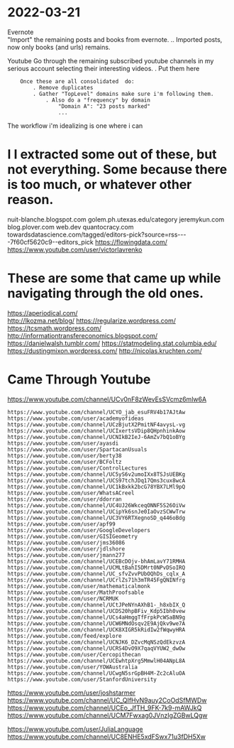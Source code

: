 # 2022-03-21


Evernote        
        "Import" the remaining posts and books from evernote.
            .. Imported posts, now only books (and urls) remains.

Youtube
        Go through the remaining subscribed youtube channels in my serious account selecting their interesting videos.
            . Put them here
    
        Once these are all consolidated  do:
            . Remove duplicates
            . Gather "TopLevel" domains make sure i'm following them.
                . Also do a "frequency" by domain
                    "Domain A": "23 posts marked" 
                    ... 


The workflow i'm idealizing is one where i can 
 #  I I extracted some  out of these, but not everything. Some because there is too much, or whatever other reason.

nuit-blanche.blogspot.com
golem.ph.utexas.edu/category
jeremykun.com
blog.plover.com
web.dev
quantocracy.com
towardsdatascience.com/tagged/editors-pick?source=rss----7f60cf5620c9--editors_pick
https://flowingdata.com/
https://www.youtube.com/user/victorlavrenko


# These are some that came up while navigating through the old ones. 
https://aperiodical.com/    
http://lkozma.net/blog/
https://regularize.wordpress.com/
https://tcsmath.wordpress.com/
http://informationtransfereconomics.blogspot.com/
https://danielwalsh.tumblr.com/
https://statmodeling.stat.columbia.edu/
https://dustingmixon.wordpress.com/
http://nicolas.kruchten.com/


# Came Through Youtube
https://www.youtube.com/channel/UCv0nF8zWevEsSVcmz6mlw6A

    https://www.youtube.com/channel/UCYO_jab_esuFRV4b17AJtAw
    https://www.youtube.com/user/academyofideas
    https://www.youtube.com/channel/UCzBjutX2PmitNF4avysL-vg
    https://www.youtube.com/channel/UCIxertsVDip8QHpnhinkAow
    https://www.youtube.com/channel/UCNIkB2IeJ-6AmZv7bQ1oBYg
    https://www.youtube.com/user/ayasdi
    https://www.youtube.com/user/SpartacanUsuals
    https://www.youtube.com/user/berty38
    https://www.youtube.com/user/BCFoltz
    https://www.youtube.com/user/ControlLectures
    https://www.youtube.com/channel/UC5yS6v2umoIXx8TSJsUEBKg
    https://www.youtube.com/channel/UCS97tchJDq17Qms3cux8wcA
    https://www.youtube.com/channel/UC1kBxkk2bcG78YBX7LMl9pQ
    https://www.youtube.com/user/WhatsACreel
    https://www.youtube.com/user/ddorran
    https://www.youtube.com/channel/UC4UJ26WkceqONNF5S26OiVw
    https://www.youtube.com/channel/UCipYk6snJe0IaOvzSCWwTrw
    https://www.youtube.com/channel/UC3VY6RTXegnoSD_q446oBdg
    https://www.youtube.com/user/apf99
    https://www.youtube.com/user/GoogleDevelopers
    https://www.youtube.com/user/GISIGeometry
    https://www.youtube.com/user/jms36086
    https://www.youtube.com/user/jdlshore
    https://www.youtube.com/user/jmann277
    https://www.youtube.com/channel/UCEBcDOjv-bhAmLavY71RMHA
    https://www.youtube.com/channel/UCMLtBahI5DMrt0NPvDSoIRQ
    https://www.youtube.com/channel/UC_sfvZvvPUbOQhDs_cqlx_A
    https://www.youtube.com/channel/UCrlZs71h3mTR45FgQNINfrg
    https://www.youtube.com/user/mathematicalmonk
    https://www.youtube.com/user/MathProofsable
    https://www.youtube.com/user/NCRMUK
    https://www.youtube.com/channel/UCtJPeNYnAXhB1-_h8xbIX_Q
    https://www.youtube.com/channel/UCDS20hpBFiv_Kdp5Ibh0vew
    https://www.youtube.com/channel/UCs4aHmggTfFrpkPcWSaBN9g
    https://www.youtube.com/channel/UCW6MNdOsqv2E9AjQkv9we7A
    https://www.youtube.com/channel/UCK8XIGR5kRidIw2fWqwyHRA
    https://www.youtube.com/feed/explore
    https://www.youtube.com/channel/UCNJK6_DZvcMqNSzQdEkzvzA
    https://www.youtube.com/channel/UCRS4DvO9X7qaqVYUW2_dwOw
    https://www.youtube.com/user/Cercopithecan
    https://www.youtube.com/channel/UCEwhtpXrg5MmwlH04ANpL8A
    https://www.youtube.com/user/YOWAustralia
    https://www.youtube.com/channel/UCwgN5srGpBH4M-Zc2cAluOA
    https://www.youtube.com/user/StanfordUniversity
https://www.youtube.com/user/joshstarmer
https://www.youtube.com/channel/UC_QIfHvN9auy2CoOdSfMWDw
https://www.youtube.com/channel/UCEo_JfTH_9FK-7k9-mAWJkQ
https://www.youtube.com/channel/UCM7Fwxag0JVnzIgZGBwLQgw
    
    
https://www.youtube.com/user/JuliaLanguage
https://www.youtube.com/channel/UC8ENHE5xdFSwx71u3fDH5Xw
    

